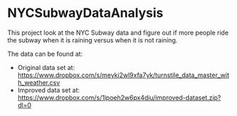 # NYCSubwayDataAnalysis

This project look at the NYC Subway data and figure out if more people ride the subway when it is raining versus when it is not raining.

The data can be found at:

* Original data set at: https://www.dropbox.com/s/meyki2wl9xfa7yk/turnstile_data_master_with_weather.csv
* Improved data set at: https://www.dropbox.com/s/1lpoeh2w6px4diu/improved-dataset.zip?dl=0

